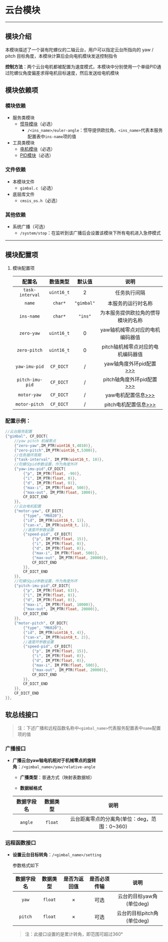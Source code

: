 # 云台模块

---

## 模块介绍

本模块描述了一个装有陀螺仪的二轴云台，用户可以指定云台所指向的 yaw / pitch 目标角度，本模块计算后会向电机模块发送控制指令

**控制方法**：两个云台电机都被配置为速度模式，本模块中分别使用一个单级PID通过陀螺仪角度偏差求得电机目标速度，然后发送给电机模块

## 模块依赖项

### 模块依赖

- 服务类模块
	- [惯导模块](../ins/README.md)（必选）
		- `/<ins_name>/euler-angle`：惯导提供欧拉角，`<ins_name>`代表本服务配置表中`ins-name`项的值
- 工具类模块
	- [电机模块](../../tools/motor/README.md)（必选）
	- [PID模块](../../tools/controller/README.md)（必选）

### 文件依赖

- 本模块文件
	- `gimbal.c`（必选）
- 底层库文件 
	- `cmsis_os.h`（必选）

### 其他依赖

- 系统广播（可选）
	- `/system/stop`：在监听到该广播后会设置该模块下所有电机进入急停模式

---

## 模块配置项

1. 模块配置项
    
    | 配置名 | 数值类型 | 默认值 | 说明 |
    | :---: | :---: | :---: | :---: |
    | `task-interval` | `uint16_t` | 2 | 任务执行间隔  |
	| `name`          | `char*`    | `"gimbal"`  | 本服务的运行时名称  |
	| `ins-name`      | `char*`    | `"ins"`     | 为本服务提供欧拉角的惯导模块的名称  |
	| `zero-yaw`      | `uint16_t` | 0 | yaw轴机械零点对应的电机编码器值  |
	| `zero-pitch`    | `uint16_t` | 0 | pitch轴机械零点对应的电机编码器值  |
	| `yaw-imu-pid`   | `CF_DICT`  | / | yaw轴角度外环pid配置[>>>](../../tools/controller/README.md/#模块配置项)  |
	| `pitch-imu-pid` | `CF_DICT`  | / | pitch轴角度外环pid配置[>>>](../../tools/controller/README.md/#模块配置项)  |
	| `motor-yaw`     | `CF_DICT`  | / | yaw电机配置信息[>>>](../../tools/motor/README.md/#模块配置项)|
	| `motor-pitch`   | `CF_DICT`  | / | pitch电机配置信息[>>>](../../tools/motor/README.md/#模块配置项)  |

### 配置示例：

```c
//云台服务配置
{"gimbal", CF_DICT{
	//yaw pitch 机械零点
	{"zero-yaw",IM_PTR(uint16_t,4010)},
	{"zero-pitch",IM_PTR(uint16_t,5300)},
	//任务循环周期
	{"task-interval", IM_PTR(uint16_t, 10)},
	//陀螺仪pid参数设置，作为角度外环
	{"yaw-imu-pid",CF_DICT{
		{"p", IM_PTR(float, -90)},
		{"i", IM_PTR(float, 0)},
		{"d", IM_PTR(float, 0)},
		{"max-i", IM_PTR(float, 500)},
		{"max-out", IM_PTR(float, 1000)},
		CF_DICT_END
	}},
	//云台电机配置
	{"motor-yaw", CF_DICT{
		{"type", "M6020"},
		{"id", IM_PTR(uint16_t, 1)},
		{"can-x", IM_PTR(uint8_t, 1)},
		//速度环参数设置
		{"speed-pid", CF_DICT{						
			{"p", IM_PTR(float, 15)},
			{"i", IM_PTR(float, 0)},
			{"d", IM_PTR(float, 0)},
			{"max-i", IM_PTR(float, 500)},
			{"max-out", IM_PTR(float, 20000)},
			CF_DICT_END
		}},
		CF_DICT_END
	}},	
	//陀螺仪pid参数设置，作为角度外环
	{"pitch-imu-pid",CF_DICT{
		{"p", IM_PTR(float, 63)},
		{"i", IM_PTR(float, 0)},
		{"d", IM_PTR(float, 0)},
		{"max-i", IM_PTR(float, 10000)},
		{"max-out", IM_PTR(float, 20000)},
		CF_DICT_END
	}},
	{"motor-pitch", CF_DICT{
		{"type", "M6020"},
		{"id", IM_PTR(uint16_t, 4)},
		{"can-x", IM_PTR(uint8_t, 2)},
		//速度环参数设置
		{"speed-pid", CF_DICT{
			{"p", IM_PTR(float, 15)},
			{"i", IM_PTR(float, 0)},
			{"d", IM_PTR(float, 0)},
			{"max-i", IM_PTR(float, 500)},
			{"max-out", IM_PTR(float, 20000)},
			CF_DICT_END
		}},
		CF_DICT_END
	}},	
	CF_DICT_END		
}},
```

## 软总线接口

> 注：下述广播和远程函数名称中`<gimbal_name>`代表服务配置表中`name`配置项的值

### 广播接口
  
- **广播云台yaw轴电机相对于机械零点的旋转角**：`/<gimbal_name>/yaw/relative-angle`

	- **广播类型**：普通方式（映射表数据帧）
    
    - **数据帧格式**

    | 数据字段名 | 数据类型 | 说明 |
    | :---: | :---: | :---: |
    | `angle` | `float` | 云台距离零点的分离角(单位：deg，范围：0~360) |
		

### 远程函数接口
  
- **设置云台目标转角**：`/<gimbal_name>/setting`

	参数格式如下

    | 数据字段名 | 数据类型 | 是否为返回值 | 是否必须传输 | 说明 |
    | :---: | :---: | :---: | :---: | :---: |
    | `yaw`   | `float` | × | 可选 | 云台的目标yaw角(单位deg) |
    | `pitch` | `float` | × | 可选 | 云台的目标pitch角(单位deg) |
    
	> 注：此接口设置的是累计转角，即范围可超过360°
